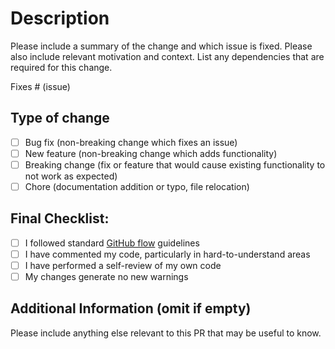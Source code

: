 # Description

Please include a summary of the change and which issue is fixed. Please also include relevant motivation and context. List any dependencies that are required for this change.

Fixes # (issue)

## Type of change

- [ ] Bug fix (non-breaking change which fixes an issue)
- [ ] New feature (non-breaking change which adds functionality)
- [ ] Breaking change (fix or feature that would cause existing functionality to not work as expected)
- [ ] Chore (documentation addition or typo, file relocation)

## Final Checklist:

- [ ] I followed standard [GitHub flow](https://guides.github.com/introduction/flow/) guidelines
- [ ] I have commented my code, particularly in hard-to-understand areas
- [ ] I have performed a self-review of my own code
- [ ] My changes generate no new warnings

## Additional Information (omit if empty)

Please include anything else relevant to this PR that may be useful to know.
